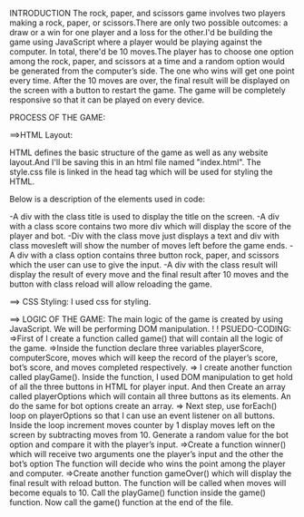 INTRODUCTION
The rock, paper, and scissors game involves two players making a rock, paper, or scissors.There are only two possible outcomes: a draw or a win for one player and a loss for the other.I'd be building the game using JavaScript where a player would be playing against the computer. In total, there'd be 10 moves.The player has to choose one option among the rock, paper, and scissors at a time and a random option would be generated from the computer’s side. The one who wins will get one point every time. After the 10 moves are over, the final result will be displayed on the screen with a button to restart the game. The game will be completely responsive so that it can be played on every device.

PROCESS OF THE GAME:

==>HTML Layout:

HTML defines the basic structure of the game as well as any website layout.And I'll be saving this in an html file named "index.html". 
The style.css file is linked in the head tag which will be used for styling the HTML.

Below is a description of the elements used in code:

-A div with the class title is used to display the title on the screen.
-A div with a class score contains two more div which will display the score of the player and bot.
-Div with the class move just displays a text and div with class movesleft will show the number of moves left before the game ends.
-A div with a class option contains three button rock, paper, and scissors which the user can use to give the input.
-A div with the class result will display the result of every move and the final result after 10 moves and the button with class reload will allow reloading the game.

==> CSS Styling:
I used css for styling.

==> LOGIC OF THE GAME:
The main logic of the game is created by using JavaScript. We will be performing DOM manipulation.
!
!
PSUEDO-CODING:
=>First of I create a function called game() that will contain all the logic of the game.
=>Inside the function  declare three variables playerScore, computerScore, moves which will keep the record of the player’s score, bot’s score, and moves completed respectively.
=> I create another function called playGame(). Inside the function, I used DOM manipulation to get hold of all the three buttons in HTML for player input. And then Create an array called playerOptions which will contain all three buttons as its elements. An do the same for bot options create an array.
=> Next step, use forEach() loop on playerOptions so that I can use an event listener on all buttons. Inside the loop increment moves counter by 1 display moves left on the screen by subtracting moves from 10. Generate a random value for the bot option and compare it with the player’s input.
=>Create a function winner() which will receive two arguments one the player’s input and the other the bot’s option  The function will decide who wins the point among the player and computer.
=>Create another function gameOver() which will display the final result with reload button. The function will be called when moves will become equals to 10.
Call the playGame() function inside the game() function.
Now call the game() function at the end of the file.